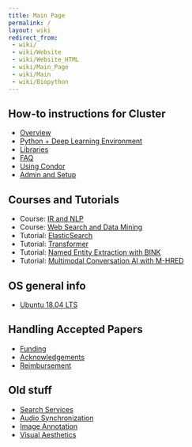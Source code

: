 ```yaml
---
title: Main Page
permalink: /
layout: wiki
redirect_from:
 - wiki/
 - wiki/Website
 - wiki/Website_HTML
 - wiki/Main_Page
 - wiki/Main
 - wiki/Biopython
---
```


How-to instructions for Cluster
--------------------

- [Overview](/wiki/Cluster "wikilink")
- [Python + Deep Learning Environment](/wiki/Python_DeepLearning "wikilink")
- [Libraries](/wiki/Software_Libraries "wikilink")
- [FAQ](/wiki/Cluster/FAQ "wikilink")
- [Using Condor](/wiki/Condor "wikilink")
- [Admin and Setup](/wiki/Cluster/Admin "wikilink")


Courses and Tutorials
--------------------
- Course: [IR and NLP](/wiki/IR_NLP)
- Course: [Web Search and Data Mining ](/wiki/WSDM)
- Tutorial: [ElasticSearch](/wiki/...)
- Tutorial: [Transformer](/wiki/...)
- Tutorial: [Named Entity Extraction with BINK](/wiki/...)
- Tutorial: [Multimodal Conversation AI with M-HRED](/wiki/...)

OS general info
---------------

- [Ubuntu 18.04 LTS](/wiki/Ubuntu_18.04_LTS "wikilink")

Handling Accepted Papers
---------------------------

- [Funding](/wiki/Funding "wikilink")
- [Acknowledgements](/wiki/Acknowledgements "wikilink")
- [Reimbursement](/wiki/Reimbursement "wikilink")


Old stuff
-----------------------

- [Search Services](/wiki/Search_Services "wikilink")
- [Audio Synchronization](/wiki/Audio_Synchronization "wikilink")
- [Image Annotation](/wiki/Image_Annotation "wikilink")
- [Visual Aesthetics](/wiki/Visual_Aesthetics "wikilink")
